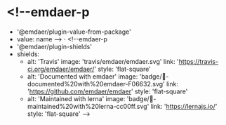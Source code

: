 <!--emdaer-p
  - '@emdaer/plugin-image'
  - src: hero.svg
    alt: emdaer
    align: center
-->

# <!--emdaer-p
  - '@emdaer/plugin-value-from-package'
  - value: name
--> · <!--emdaer-p
  - '@emdaer/plugin-shields'
  - shields:
      - alt: 'Travis'
        image: 'travis/emdaer/emdaer.svg'
        link: 'https://travis-ci.org/emdaer/emdaer/'
        style: 'flat-square'
      - alt: 'Documented with emdaer'
        image: 'badge/📓-documented%20with%20emdaer-F06632.svg'
        link: 'https://github.com/emdaer/emdaer'
        style: 'flat-square'
      - alt: 'Maintained with lerna'
        image: 'badge/🐉-maintained%20with%20lerna-cc00ff.svg'
        link: 'https://lernajs.io/'
        style: 'flat-square'
-->

<!--emdaer-p
  - '@emdaer/plugin-value-from-package'
  - value: description
-->

<!--emdaer-t
  - '@emdaer/transform-table-of-contents'
-->

<!--emdaer-p
  - '@emdaer/plugin-import'
  - path: '@emdaer/meta/src/README/what-is-emdaer.md'
-->

<!--emdaer-p
  - '@emdaer/plugin-import'
  - path: '@emdaer/meta/src/README/adding-emdaer-to-your-project.md'
-->

<!--emdaer-p
  - '@emdaer/plugin-import'
  - path: '@emdaer/meta/src/README/how-emdaer-works.md'
-->

<!--emdaer-p
  - '@emdaer/plugin-import'
  - path: '@emdaer/meta/src/README/core-plugins.md'
    runEmdaer: true
-->

<!--emdaer-p
  - '@emdaer/plugin-import'
  - path: '@emdaer/meta/src/README/core-transforms.md'
    runEmdaer: true
-->

<!--emdaer-p
  - '@emdaer/plugin-import'
  - path: '@emdaer/meta/src/README/contributing.md'
    runEmdaer: true
-->

<!--emdaer-p
  - '@emdaer/plugin-import'
  - path: '@emdaer/meta/src/README/this-readme.md'
-->

<!--emdaer-p
  - '@emdaer/plugin-import'
  - path: '@emdaer/meta/src/README/license.md'
    runEmdaer: true
-->

<!--emdaer-t
  - '@emdaer/transform-prettier'
  - options:
      config: ./prettier.config.js
-->
